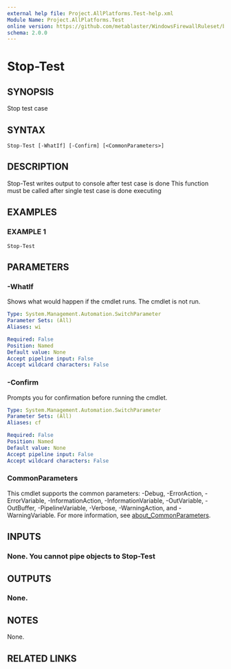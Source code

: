 ```yaml
---
external help file: Project.AllPlatforms.Test-help.xml
Module Name: Project.AllPlatforms.Test
online version: https://github.com/metablaster/WindowsFirewallRuleset/blob/master/Modules/Project.AllPlatforms.Test/Help/en-US/Stop-Test.md
schema: 2.0.0
---
```


# Stop-Test

## SYNOPSIS

Stop test case

## SYNTAX

```none
Stop-Test [-WhatIf] [-Confirm] [<CommonParameters>]
```

## DESCRIPTION

Stop-Test writes output to console after test case is done
This function must be called after single test case is done executing

## EXAMPLES

### EXAMPLE 1

```none
Stop-Test
```

## PARAMETERS

### -WhatIf

Shows what would happen if the cmdlet runs.
The cmdlet is not run.

```yaml
Type: System.Management.Automation.SwitchParameter
Parameter Sets: (All)
Aliases: wi

Required: False
Position: Named
Default value: None
Accept pipeline input: False
Accept wildcard characters: False
```

### -Confirm

Prompts you for confirmation before running the cmdlet.

```yaml
Type: System.Management.Automation.SwitchParameter
Parameter Sets: (All)
Aliases: cf

Required: False
Position: Named
Default value: None
Accept pipeline input: False
Accept wildcard characters: False
```

### CommonParameters

This cmdlet supports the common parameters: -Debug, -ErrorAction, -ErrorVariable, -InformationAction, -InformationVariable, -OutVariable, -OutBuffer, -PipelineVariable, -Verbose, -WarningAction, and -WarningVariable. For more information, see [about_CommonParameters](http://go.microsoft.com/fwlink/?LinkID=113216).

## INPUTS

### None. You cannot pipe objects to Stop-Test

## OUTPUTS

### None.

## NOTES

None.

## RELATED LINKS
